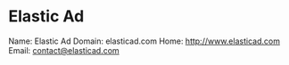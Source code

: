 
# Elastic Ad

Name: Elastic Ad
Domain: elasticad.com
Home: http://www.elasticad.com
Email: contact@elasticad.com

